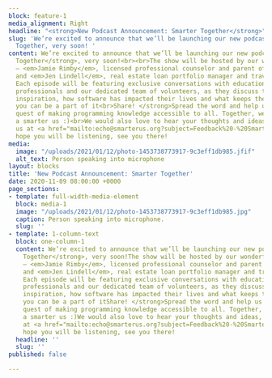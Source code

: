 ```yaml
---
block: feature-1
media_alignment: Right
headline: "<strong>New Podcast Announcement: Smarter Together</strong>"
slug: 'We’re excited to announce that we’ll be launching our new podcast, Smarter
  Together, very soon! '
content: We’re excited to announce that we’ll be launching our new podcast, <strong>Smarter
  Together</strong>, very soon!<br><br>The show will be hosted by our wonderful volunteers
  — <em>Jamie Rimby</em>, licensed professional counselor and parent of a K-12 student,
  and <em>Jen Lindell</em>, real estate loan portfolio manager and travel enthusiast.
  Each episode will be featuring exclusive conversations with educationists, industry
  professionals and our dedicated team of volunteers, as they discuss their journey,
  inspiration, how software has impacted their lives and what keeps them up at night.<br><br><strong>How
  you can be a part of it<br>Share! </strong>Spread the word and help us out in our
  quest of making programming knowledge accessible to all. Together, we can build
  a smarter us :)<br>We would also love to hear your thoughts and ideas, write to
  us at <a href="mailto:echo@smarterus.org?subject=Feedback%20-%20Smarter%20Together">echo@smarterus.org</a>.<br>We
  hope you will be listening, see you there!
media:
  image: "/uploads/2021/01/12/photo-1453738773917-9c3eff1db985.jfif"
  alt_text: Person speaking into microphone
layout: blocks
title: 'New Podcast Announcement: Smarter Together'
date: 2020-11-09 08:00:00 +0000
page_sections:
- template: full-width-media-element
  block: media-1
  image: "/uploads/2021/01/12/photo-1453738773917-9c3eff1db985.jpg"
  caption: Person speaking into microphone.
  slug: ''
- template: 1-column-text
  block: one-column-1
  content: We’re excited to announce that we’ll be launching our new podcast, <strong>Smarter
    Together</strong>, very soon!The show will be hosted by our wonderful volunteers
    — <em>Jamie Rimby</em>, licensed professional counselor and parent of a K-12 student,
    and <em>Jen Lindell</em>, real estate loan portfolio manager and travel enthusiast.
    Each episode will be featuring exclusive conversations with educationists, industry
    professionals and our dedicated team of volunteers, as they discuss their journey,
    inspiration, how software has impacted their lives and what keeps them up at night.<strong>How
    you can be a part of itShare! </strong>Spread the word and help us out in our
    quest of making programming knowledge accessible to all. Together, we can build
    a smarter us :)We would also love to hear your thoughts and ideas, write to us
    at <a href="mailto:echo@smarterus.org?subject=Feedback%20-%20Smarter%20Together">echo@smarterus.org</a>.We
    hope you will be listening, see you there!
  headline: ''
  slug: ''
published: false

---
```

